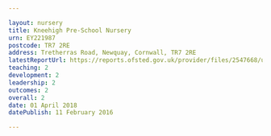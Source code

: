```yaml
---

layout: nursery
title: Kneehigh Pre-School Nursery
urn: EY221987
postcode: TR7 2RE
address: Tretherras Road, Newquay, Cornwall, TR7 2RE
latestReportUrl: https://reports.ofsted.gov.uk/provider/files/2547668/urn/EY221987.pdf
teaching: 2
development: 2
leadership: 2
outcomes: 2
overall: 2
date: 01 April 2018 
datePublish: 11 February 2016

---
```

